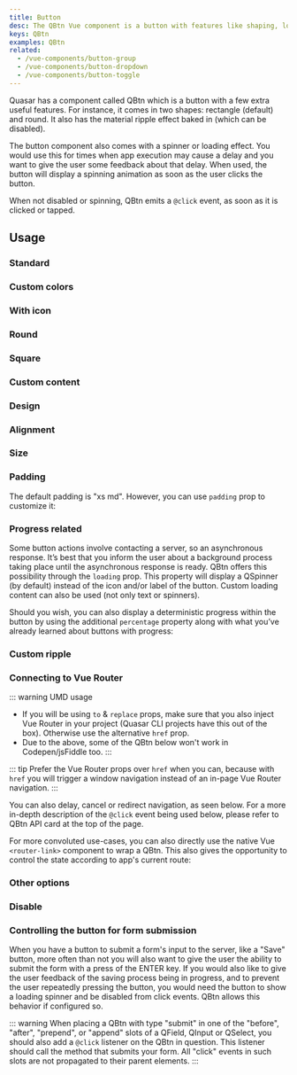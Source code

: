 ```yaml
---
title: Button
desc: The QBtn Vue component is a button with features like shaping, loading state, ripple and more.
keys: QBtn
examples: QBtn
related:
  - /vue-components/button-group
  - /vue-components/button-dropdown
  - /vue-components/button-toggle
---
```

Quasar has a component called QBtn which is a button with a few extra useful features. For instance, it comes in two shapes: rectangle (default) and round. It also has the material ripple effect baked in (which can be disabled).

The button component also comes with a spinner or loading effect. You would use this for times when app execution may cause a delay and you want to give the user some feedback about that delay. When used, the button will display a spinning animation as soon as the user clicks the button.

When not disabled or spinning, QBtn emits a `@click` event, as soon as it is clicked or tapped.

<doc-api file="QBtn" />

## Usage

### Standard

<doc-example title="Standard buttons" file="Standard" />

### Custom colors

<doc-example title="Custom colors" file="CustomColor" />

### With icon

<doc-example title="With icon" file="WithIcons" />

### Round

<doc-example title="Round buttons" file="Round" />

### Square

<doc-example title="Square buttons" file="Square" />

### Custom content

<doc-example title="Custom content" file="CustomContent" />

<doc-example title="Truncate label" file="TruncateLabel" />

### Design

<doc-example title="Button design" file="ButtonDesign" />

### Alignment

<doc-example title="Button alignment" file="ButtonAlignment" />

### Size

<doc-example title="Button size" file="ButtonSize" />

### Padding

The default padding is "xs md". However, you can use `padding` prop to customize it:

<doc-example title="Button padding" file="ButtonPadding" />

### Progress related

Some button actions involve contacting a server, so an asynchronous response. It’s best that you inform the user about a background process taking place until the asynchronous response is ready. QBtn offers this possibility through the `loading` prop. This property will display a QSpinner (by default) instead of the icon and/or label of the button. Custom loading content can also be used (not only text or spinners).

<doc-example title="Indeterminate progress" file="IndeterminateProgress" />

Should you wish, you can also display a deterministic progress within the button by using the additional `percentage` property along with what you’ve already learned about buttons with progress:

<doc-example title="Deterministic progress" file="DeterministicProgress" />

### Custom ripple

<doc-example title="Custom ripple" file="CustomRipple" />

### Connecting to Vue Router <q-badge align="top" color="brand-primary" label="updated on v2.9+" />

::: warning UMD usage
* If you will be using `to` & `replace` props, make sure that you also inject Vue Router in your project (Quasar CLI projects have this out of the box). Otherwise use the alternative `href` prop.
* Due to the above, some of the QBtn below won't work in Codepen/jsFiddle too.
:::

::: tip
Prefer the Vue Router props over `href` when you can, because with `href` you will trigger a window navigation instead of an in-page Vue Router navigation.
:::

<doc-example title="Links" file="Links" no-edit />

You can also delay, cancel or redirect navigation, as seen below. For a more in-depth description of the `@click` event being used below, please refer to QBtn API card at the top of the page.

<doc-example title="Links with delayed, cancelled or redirected navigation (v2.9+)" file="LinksWithGo" no-edit />

For more convoluted use-cases, you can also directly use the native Vue `<router-link>` component to wrap a QBtn. This also gives the opportunity to control the state according to app's current route:

<doc-example title="Scoped slot of RouterLink" file="RouterLinkExample" no-edit />

### Other options

<doc-example title="Other options" file="OtherOptions" />

### Disable

<doc-example title="Disable" file="Disabled" />

### Controlling the button for form submission
When you have a button to submit a form's input to the server, like a "Save" button, more often than not you will also want to give the user the ability to submit the form with a press of the ENTER key. If you would also like to give the user feedback of the saving process being in progress, and to prevent the user repeatedly pressing the button, you would need the button to show a loading spinner and be disabled from click events. QBtn allows this behavior if configured so.

::: warning
When placing a QBtn with type "submit" in one of the "before", "after", "prepend", or "append" slots of a QField, QInput or QSelect, you should also add a `@click` listener on the QBtn in question. This listener should call the method that submits your form. All "click" events in such slots are not propagated to their parent elements.
:::

<doc-example title="Form Submission" file="FormSubmission" />

